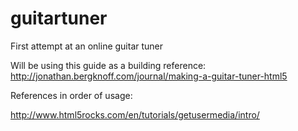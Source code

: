 # guitartuner
First attempt at an online guitar tuner

Will be using this guide as a building reference: http://jonathan.bergknoff.com/journal/making-a-guitar-tuner-html5

References in order of usage:

http://www.html5rocks.com/en/tutorials/getusermedia/intro/